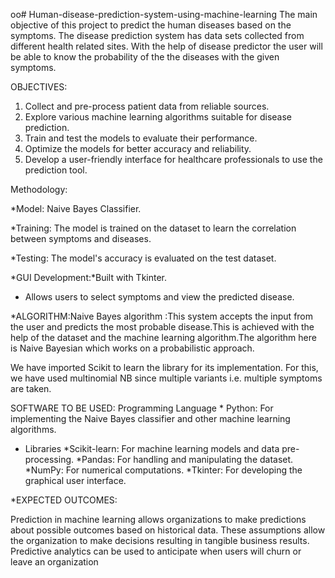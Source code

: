 oo# Human-disease-prediction-system-using-machine-learning
The main objective of this project to predict the human diseases based on the symptoms. The disease prediction system has data sets collected from different health related sites. With the help of disease predictor the user will be able to know the probability of the the diseases with the given symptoms.

OBJECTIVES:
 
 1. Collect and pre-process patient data from reliable sources. 
 2. Explore various machine learning algorithms suitable for disease prediction. 
 3. Train and test the models to evaluate their performance. 
 4. Optimize the models for better accuracy and reliability. 
 5. Develop a user-friendly interface for healthcare professionals to use the prediction tool. 

Methodology:  
 
*Model: Naive Bayes Classifier. 
 
*Training: The model is trained on the dataset to learn the correlation between symptoms and diseases.

*Testing: The model's accuracy is evaluated on the test dataset.

*GUI Development:*Built with Tkinter.
* Allows users to select symptoms and view the predicted disease. 

*ALGORITHM:Naive Bayes algorithm :This system accepts the input from the user and predicts the most probable disease.This is achieved with the help of the dataset and the machine learning algorithm.The algorithm here is Naive Bayesian which works on a probabilistic approach.

We have imported Scikit to learn the library for its implementation. For this, we have used multinomial NB since multiple variants i.e. multiple symptoms are taken.

SOFTWARE TO BE USED: Programming Language  * Python: For implementing the Naive Bayes classifier and other machine learning algorithms.

* Libraries
*Scikit-learn: For machine learning models and data pre-processing.
*Pandas: For handling and manipulating the dataset.
*NumPy: For numerical computations. 
*Tkinter: For developing the graphical user interface. 

*EXPECTED OUTCOMES:

 Prediction in machine learning allows organizations to make predictions about possible outcomes based on historical data. These assumptions allow the organization to make decisions resulting in tangible business results. Predictive analytics can be used to anticipate when users will churn or leave an organization 